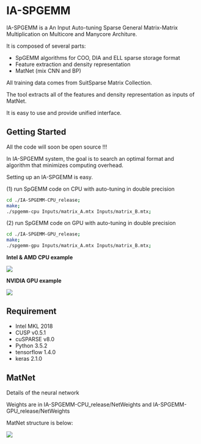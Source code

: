 # IA-SPGEMM

IA-SPGEMM is a An Input Auto-tuning Sparse General Matrix-Matrix Multiplication on Multicore and Manycore Architure. 

It is composed of several parts:
- SpGEMM algorithms for COO, DIA and ELL sparse storage format
- Feature extraction and density representation
- MatNet (mix CNN and BP)

All training data comes from SuitSparse Matrix Collection.

The tool extracts all of the features and density representation as inputs of MatNet.

It is easy to use and provide unified interface.

## Getting Started

All the code will soon be open source !!!

In IA-SPGEMM system, the goal is to search an optimal format and algorithm that minimizes computing overhead.

Setting up an IA-SPGEMM is easy.

(1) run SpGEMM code on CPU with auto-tuning in double precision  
```bash
cd ./IA-SPGEMM-CPU_release;
make;
./spgemm-cpu Inputs/matrix_A.mtx Inputs/matrix_B.mtx;
```

(2) run SpGEMM code on GPU with auto-tuning in double precision  
```bash
cd ./IA-SPGEMM-GPU_release;
make;
./spgemm-gpu Inputs/matrix_A.mtx Inputs/matrix_B.mtx;
```

**Intel & AMD CPU example**

<img src="https://github.com/AnonymousPPOPP2019/IA-SPGEMM/blob/master/IA-SPGEMM-CPU_release/1.jpg"/>

**NVIDIA GPU example**

<img src="https://github.com/AnonymousPPOPP2019/IA-SPGEMM/blob/master/IA-SPGEMM-GPU_release/2.jpg"/>

## Requirement
- Intel MKL 2018
- CUSP v0.5.1
- cuSPARSE v8.0
- Python 3.5.2
- tensorflow 1.4.0
- keras 2.1.0

## MatNet
Details of the neural network

Weights are in IA-SPGEMM-CPU_release/NetWeights and IA-SPGEMM-GPU_release/NetWeights

MatNet structure is below:

<img src="https://github.com/AnonymousPPOPP2019/IA-SPGEMM/blob/master/model.png"/>